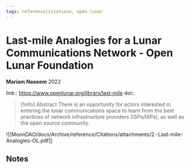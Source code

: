 ```yaml
---
tags: reference/citations, open-lunar
---
```

# Last-mile Analogies for a Lunar Communications Network - Open Lunar Foundation

**Mariam Naseem**
2022

link:: https://www.openlunar.org/library/last-mile
doi:: 

> [!info] Abstract
> There is an opportunity for actors interested in entering the lunar communications space to learn from the best practices of network infrastructure providers (ISPs/IXPs), as well as the open source community.

![[MoonDAO/docs/Archive/reference/Citations/attachments/2.-Last-mile-Analogies-OL.pdf]]

## Notes

